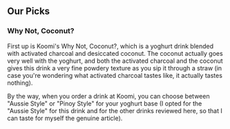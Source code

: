 <h2>Our Picks</h2>

<h3>Why Not, Coconut?</h3>
First up is Koomi's Why Not, Coconut?, which is a yoghurt drink blended with activated charcoal and desiccated coconut. The coconut actually goes very well with the yoghurt, and both the activated charcoal and the coconut gives this drink a very fine powdery texture as you sip it through a straw (in case you're wondering what activated charcoal tastes like, it actually tastes nothing).

By the way, when you order a drink at Koomi, you can choose between "Aussie Style" or "Pinoy Style" for your yoghurt base (I opted for the "Aussie Style" for this drink and for the other drinks reviewed here, so that I can taste for myself the genuine article).